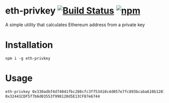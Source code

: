 # eth-privkey  [![Build Status](https://github.com/poma/eth-privkey/workflows/build/badge.svg)](https://github.com/poma/eth-privkey/actions) [![npm](https://img.shields.io/npm/v/eth-privkey)](https://www.npmjs.com/package/eth-privkey)

A simple utility that calculates Ethereum address from a private key

# Installation

`npm i -g eth-privkey`

# Usage

```bash
eth-privkey 0x330adbf4d74041fbc280cfc3ff53410c4d057e7fc893bcaba610b12014cfc11d
0x32441CDF5f7b6d03553f998120d5E13CF87e6744
```
